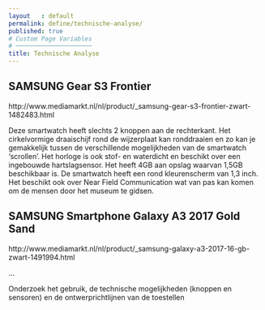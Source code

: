 ```yaml
---
layout   : default
permalink: define/technische-analyse/
published: true
# Custom Page Variables
# ─────────────────────
title: Technische Analyse
---
```


SAMSUNG Gear S3 Frontier
----
<p>http://www.mediamarkt.nl/nl/product/_samsung-gear-s3-frontier-zwart-1482483.html</p>
<p>Deze smartwatch heeft slechts 2 knoppen aan de rechterkant. Het cirkelvormige draaischijf rond de wijzerplaat kan ronddraaien en zo kan je gemakkelijk tussen de verschillende mogelijkheden van de smartwatch ‘scrollen’. Het horloge is ook stof- en waterdicht en beschikt over een ingebouwde hartslagsensor. Het heeft 4GB aan opslag waarvan 1,5GB beschikbaar is. De smartwatch heeft een rond kleurenscherm van 1,3 inch. Het beschikt ook over Near Field Communication wat van pas kan komen om de mensen door het museum te gidsen.</p>

SAMSUNG Smartphone Galaxy A3 2017 Gold Sand
----
<p>http://www.mediamarkt.nl/nl/product/_samsung-galaxy-a3-2017-16-gb-zwart-1491994.html</p>
...
<p>Onderzoek het gebruik, de technische mogelijkheden (knoppen en sensoren) en de ontwerprichtlijnen van de toestellen</p>
